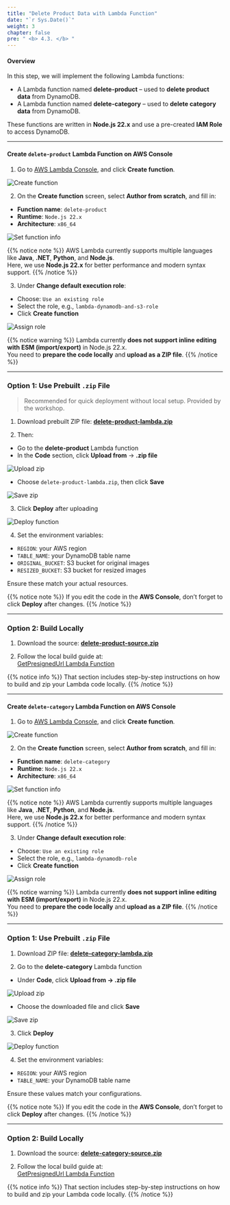 ```yaml
---
title: "Delete Product Data with Lambda Function"
date: "`r Sys.Date()`"
weight: 3
chapter: false
pre: " <b> 4.3. </b> "
---
```


#### Overview

In this step, we will implement the following Lambda functions:

- A Lambda function named **delete-product** – used to **delete product data** from DynamoDB.  
- A Lambda function named **delete-category** – used to **delete category data** from DynamoDB.

These functions are written in **Node.js 22.x** and use a pre-created **IAM Role** to access DynamoDB.

---

#### Create `delete-product` Lambda Function on AWS Console

1. Go to [AWS Lambda Console](https://console.aws.amazon.com/lambda/home), and click **Create function**.

![Create function](/images/4-deploy-lambda-function/4.3-delete-lambda-function/01.png)

2. On the **Create function** screen, select **Author from scratch**, and fill in:

- **Function name**: `delete-product`
- **Runtime**: `Node.js 22.x`
- **Architecture**: `x86_64`

![Set function info](/images/4-deploy-lambda-function/4.3-delete-lambda-function/02.png)

{{% notice note %}}
AWS Lambda currently supports multiple languages like **Java**, **.NET**, **Python**, and **Node.js**.  
Here, we use **Node.js 22.x** for better performance and modern syntax support.
{{% /notice %}}

3. Under **Change default execution role**:

- Choose: `Use an existing role`
- Select the role, e.g., `lambda-dynamodb-and-s3-role`
- Click **Create function**

![Assign role](/images/4-deploy-lambda-function/4.3-delete-lambda-function/03-01.png)

{{% notice warning %}}
Lambda currently **does not support inline editing with ESM (import/export)** in Node.js 22.x.  
You need to **prepare the code locally** and **upload as a ZIP file**.
{{% /notice %}}

---

### Option 1: Use Prebuilt `.zip` File

> Recommended for quick deployment without local setup. Provided by the workshop.

1. Download prebuilt ZIP file: [**delete-product-lambda.zip**](/attachments/4-deploy-lambda-function/4.3-delete-lambda-function/delete-product-lambda.zip)

2. Then:

- Go to the **delete-product** Lambda function
- In the **Code** section, click **Upload from** → **.zip file**

![Upload zip](/images/4-deploy-lambda-function/4.3-delete-lambda-function/04.png)

- Choose `delete-product-lambda.zip`, then click **Save**

![Save zip](/images/4-deploy-lambda-function/4.3-delete-lambda-function/05.png)

3. Click **Deploy** after uploading

![Deploy function](/images/4-deploy-lambda-function/4.3-delete-lambda-function/06.png)

4. Set the environment variables:

- `REGION`: your AWS region
- `TABLE_NAME`: your DynamoDB table name
- `ORIGINAL_BUCKET`: S3 bucket for original images
- `RESIZED_BUCKET`: S3 bucket for resized images

Ensure these match your actual resources.

{{% notice note %}}
If you edit the code in the **AWS Console**, don’t forget to click **Deploy** after changes.
{{% /notice %}}

---

### Option 2: Build Locally

1. Download the source: [**delete-product-source.zip**](/attachments/4-deploy-lambda-function/4.3-delete-lambda-function/delete-product-source.zip)

2. Follow the local build guide at:  
[GetPresignedUrl Lambda Function](2.1.1-create-presignedurl-lambda-function/)

{{% notice info %}}
That section includes step-by-step instructions on how to build and zip your Lambda code locally.
{{% /notice %}}

---

#### Create `delete-category` Lambda Function on AWS Console

1. Go to [AWS Lambda Console](https://console.aws.amazon.com/lambda/home), and click **Create function**.

![Create function](/images/4-deploy-lambda-function/4.3-delete-lambda-function/01.png)

2. On the **Create function** screen, select **Author from scratch**, and fill in:

- **Function name**: `delete-category`
- **Runtime**: `Node.js 22.x`
- **Architecture**: `x86_64`

![Set function info](/images/4-deploy-lambda-function/4.3-delete-lambda-function/07.png)

{{% notice note %}}
AWS Lambda currently supports multiple languages like **Java**, **.NET**, **Python**, and **Node.js**.  
Here, we use **Node.js 22.x** for better performance and modern syntax support.
{{% /notice %}}

3. Under **Change default execution role**:

- Choose: `Use an existing role`
- Select the role, e.g., `lambda-dynamodb-role`
- Click **Create function**

![Assign role](/images/4-deploy-lambda-function/4.3-delete-lambda-function/08.png)

{{% notice warning %}}
Lambda currently **does not support inline editing with ESM (import/export)** in Node.js 22.x.  
You need to **prepare the code locally** and **upload as a ZIP file**.
{{% /notice %}}

---

### Option 1: Use Prebuilt `.zip` File

1. Download ZIP file: [**delete-category-lambda.zip**](/attachments/4-deploy-lambda-function/4.3-delete-lambda-function/delete-category-lambda.zip)

2. Go to the **delete-category** Lambda function

- Under **Code**, click **Upload from → .zip file**

![Upload zip](/images/4-deploy-lambda-function/4.3-delete-lambda-function/09.png)

- Choose the downloaded file and click **Save**

![Save zip](/images/4-deploy-lambda-function/4.3-delete-lambda-function/10.png)

3. Click **Deploy**

![Deploy function](/images/4-deploy-lambda-function/4.3-delete-lambda-function/11.png)

4. Set the environment variables:

- `REGION`: your AWS region
- `TABLE_NAME`: your DynamoDB table name

Ensure these values match your configurations.

{{% notice note %}}
If you edit the code in the **AWS Console**, don’t forget to click **Deploy** after changes.
{{% /notice %}}

---

### Option 2: Build Locally

1. Download the source: [**delete-category-source.zip**](/attachments/4-deploy-lambda-function/4.3-delete-lambda-function/delete-category-source.zip)

2. Follow the local build guide at:  
[GetPresignedUrl Lambda Function](2.1.1-create-presignedurl-lambda-function/)

{{% notice info %}}
That section includes step-by-step instructions on how to build and zip your Lambda code locally.
{{% /notice %}}
